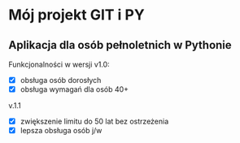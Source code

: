 # Mój projekt GIT i PY


## Aplikacja dla osób pełnoletnich w Pythonie

Funkcjonalności w wersji v1.0:
- [x] obsługa osób dorosłych
- [x] obsługa wymagań dla osób 40+

v.1.1
- [x] zwiększenie limitu do 50 lat bez ostrzeżenia
- [x] lepsza obsługa osób j/w
